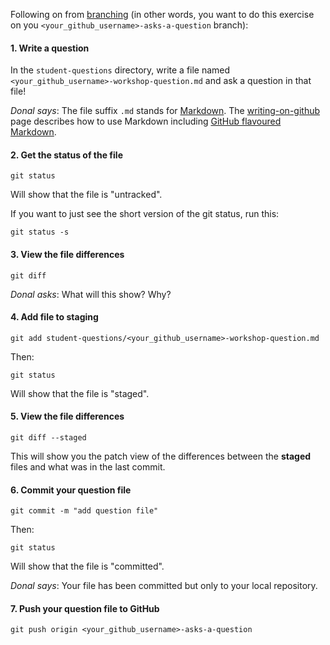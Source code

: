 
Following on from [branching](branch.md) (in other words, you want to do this
exercise on you `<your_github_username>-asks-a-question` branch):

#### 1. Write a question

In the `student-questions` directory, write a file named
`<your_github_username>-workshop-question.md` and ask a question in that file!

*Donal says*: The file suffix `.md` stands for
[Markdown](http://daringfireball.net/projects/markdown/). The
[writing-on-github](https://help.github.com/categories/writing-on-github/) page
describes how to use Markdown including [GitHub flavoured
Markdown](https://help.github.com/articles/github-flavored-markdown/).

#### 2. Get the status of the file
```
git status
```

Will show that the file is "untracked".

If you want to just see the short version of the git status, run this:
```
git status -s
```

#### 3. View the file differences
```
git diff
```

*Donal asks*: What will this show? Why?

#### 4. Add file to staging
```
git add student-questions/<your_github_username>-workshop-question.md
```

Then:
```
git status
```

Will show that the file is "staged".

#### 5. View the file differences
```
git diff --staged
```

This will show you the patch view of the differences between the **staged**
files and what was in the last commit.

#### 6. Commit your question file
```
git commit -m "add question file"
```

Then:
```
git status
```

Will show that the file is "committed".

*Donal says*: Your file has been committed but only to your local repository.

#### 7. Push your question file to GitHub
```
git push origin <your_github_username>-asks-a-question
```

